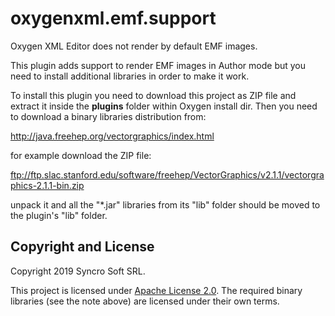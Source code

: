 # oxygenxml.emf.support
Oxygen XML Editor does not render by default EMF images. 

This plugin adds support to render EMF images in Author mode but you need to install additional libraries in order to make it work.

To install this plugin you need to download this project as ZIP file and extract it inside the **plugins** folder within Oxygen install dir.
Then you need to download a binary libraries distribution from:

http://java.freehep.org/vectorgraphics/index.html

for example download the ZIP file:

ftp://ftp.slac.stanford.edu/software/freehep/VectorGraphics/v2.1.1/vectorgraphics-2.1.1-bin.zip

unpack it and all the "*.jar" libraries from its "lib" folder should be moved to the plugin's "lib" folder.

Copyright and License
---------------------
Copyright 2019 Syncro Soft SRL.

This project is licensed under [Apache License 2.0](https://github.com/oxygenxml/oxygenxml.emf.support/blob/master/LICENSE). The required binary libraries (see the note above) are licensed under their own terms.

